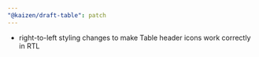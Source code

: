 ```yaml
---
"@kaizen/draft-table": patch
---
```


* right-to-left styling changes to make Table header icons work correctly in RTL
